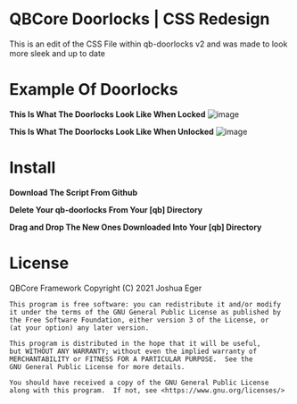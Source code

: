 # QBCore Doorlocks | CSS Redesign 

This is an edit of the CSS File within qb-doorlocks v2 and was made to look more sleek and up to date

# Example Of Doorlocks 

**This Is What The Doorlocks Look Like When Locked**
![image](https://imgur.com/a/18kFkLI)

**This Is What The Doorlocks Look Like When Unlocked**
![image](https://imgur.com/Wzl8F2o)

# Install 

**Download The Script From Github**

**Delete Your qb-doorlocks From Your [qb] Directory**

**Drag and Drop The New Ones Downloaded Into Your [qb] Directory**

# License
QBCore Framework Copyright (C) 2021 Joshua Eger

    This program is free software: you can redistribute it and/or modify
    it under the terms of the GNU General Public License as published by
    the Free Software Foundation, either version 3 of the License, or
    (at your option) any later version.

    This program is distributed in the hope that it will be useful,
    but WITHOUT ANY WARRANTY; without even the implied warranty of
    MERCHANTABILITY or FITNESS FOR A PARTICULAR PURPOSE.  See the
    GNU General Public License for more details.

    You should have received a copy of the GNU General Public License
    along with this program.  If not, see <https://www.gnu.org/licenses/>

